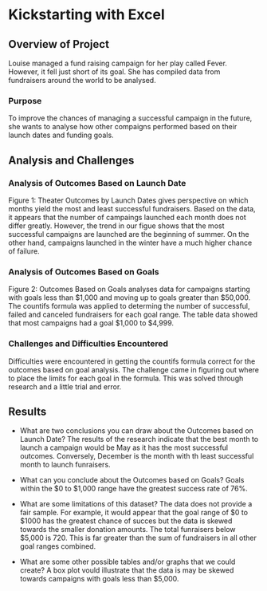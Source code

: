 # Kickstarting with Excel

## Overview of Project
Louise managed a fund raising campaign for her play called Fever. However, it fell just short of its goal. She has compiled data from fundraisers around the world to be analysed.
### Purpose
 To improve the chances of managing a successful campaign in the future, she wants to analyse how other compaigns performed based on their launch dates and funding goals.
## Analysis and Challenges
### Analysis of Outcomes Based on Launch Date
Figure 1: Theater Outcomes by Launch Dates gives perspective on which months yield the most and least successful fundraisers. Based on the data, it appears that the number of campaings launched each month does not differ greatly. However, the trend in our figue shows that the most successful campaigns are launched are the beginning of summer. On the other hand, campaigns launched in the winter have a much higher chance of failure.

### Analysis of Outcomes Based on Goals
Figure 2: Outcomes Based on Goals analyses data for campaigns starting with goals less than $1,000 and moving up to goals greater than $50,000. The countifs formula was applied to determing the number of successful, failed and canceled fundraisers for each goal range. The table data showed that most campaigns had a goal $1,000 to $4,999.

### Challenges and Difficulties Encountered
Difficulties were encountered in getting the countifs formula correct for the outcomes based on goal analysis. The challenge came in figuring out where to place the limits for each goal in the formula. This was solved through research and a little trial and error.
## Results

- What are two conclusions you can draw about the Outcomes based on Launch Date?
The results of the research indicate that the best month to launch a campaign would be May as it has the most successful outcomes. Conversely, December is the month with th least successful month to launch funraisers. 

- What can you conclude about the Outcomes based on Goals?
Goals within the $0 to $1,000 range have the greatest success rate of 76%. 

- What are some limitations of this dataset?
The data does not provide a fair sample. For example, it would appear that the goal range of $0 to $1000 has the greatest chance of succes but the data is skewed towards the smaller donation amounts. The total funraisers below $5,000 is 720. This is far greater than the sum of fundraisers in all other goal ranges combined.

- What are some other possible tables and/or graphs that we could create?
A box plot vould illustrate that the data is may be skewed towards campaigns with goals less than $5,000.
